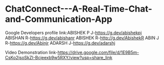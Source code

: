 # ChatConnect---A-Real-Time-Chat-and-Communication-App

Google Developers profile link:ABISHEK P J-https://g.dev/abishekpj ABISHAN R-https://g.dev/abishanr ABISHEK R-http://g.dev/AbishekR ABIN J R-https://g.dev/Abinjr ADARSH J-https://g.dev/adarshj

Video Demonstration link-https://drive.google.com/file/d/1E9B5m-CsKo2jsoSkZI-Bcjeexb9w5RXY/view?usp=share_link
